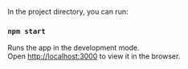 In the project directory, you can run:

### `npm start`

Runs the app in the development mode.\
Open [http://localhost:3000](http://localhost:3000) to view it in the browser.